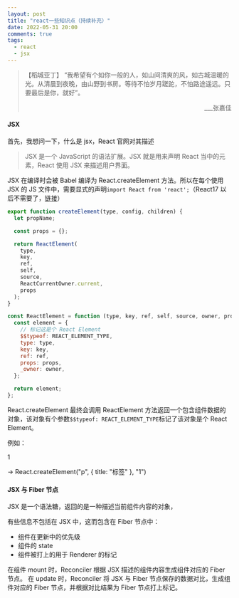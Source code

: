 ```yaml
---
layout: post
title: "react一些知识点（持续补充）"
date: 2022-05-31 20:00
comments: true
tags:
  - react
  - jsx
---
```


> 【稻城亚丁】
> “我希望有个如你一般的人，如山间清爽的风，如古城温暖的光。从清晨到夜晚，由山野到书房。等待不怕岁月蹉跎，不怕路途遥远。只要最后是你，就好”。
>
> <p align="right">___张嘉佳</p>

<!-- more -->

#### JSX

首先，我想问一下，什么是 jsx，React 官网对其描述

> JSX 是一个 JavaScript 的语法扩展。JSX 就是用来声明 React 当中的元素，React 使用 JSX 来描述用户界面。

JSX 在编译时会被 Babel 编译为 React.createElement 方法。所以在每个使用 JSX 的 JS 文件中，需要显式的声明`import React from 'react';`（React17 以后不需要了，[链接](https://zh-hans.reactjs.org/blog/2020/09/22/introducing-the-new-jsx-transform.html)）

```js
export function createElement(type, config, children) {
  let propName;

  const props = {};

  return ReactElement(
    type,
    key,
    ref,
    self,
    source,
    ReactCurrentOwner.current,
    props
  );
}

const ReactElement = function (type, key, ref, self, source, owner, props) {
  const element = {
    // 标记这是个 React Element
    $$typeof: REACT_ELEMENT_TYPE,
    type: type,
    key: key,
    ref: ref,
    props: props,
    _owner: owner,
  };

  return element;
};
```

React.createElement 最终会调用 ReactElement 方法返回一个包含组件数据的对象，该对象有个参数`$$typeof: REACT_ELEMENT_TYPE`标记了该对象是个 React Element。

例如：<p title="标签">1</p> -> React.createElement("p", { title: "标签" }, "1")

#### JSX 与 Fiber 节点

JSX 是一个语法糖，返回的是一种描述当前组件内容的对象，

有些信息不包括在 JSX 中，这而包含在 Fiber 节点中：

- 组件在更新中的优先级
- 组件的 state
- 组件被打上的用于 Renderer 的标记

在组件 mount 时，Reconciler 根据 JSX 描述的组件内容生成组件对应的 Fiber 节点。
在 update 时，Reconciler 将 JSX 与 Fiber 节点保存的数据对比，生成组件对应的 Fiber 节点，并根据对比结果为 Fiber 节点打上标记。
